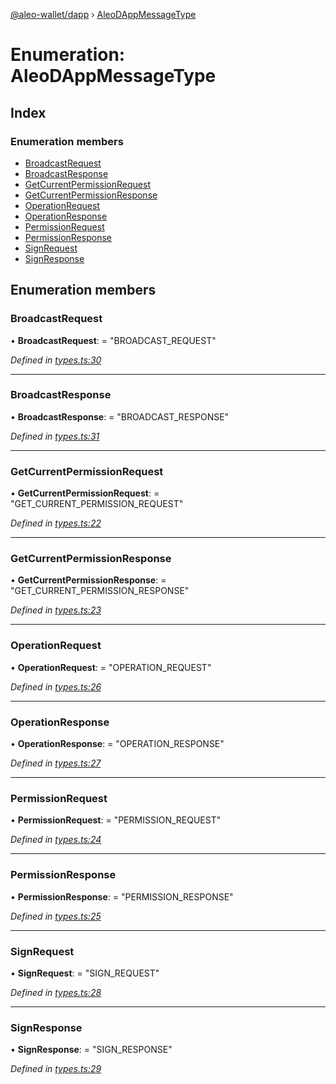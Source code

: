 [@aleo-wallet/dapp](../README.md) › [AleoDAppMessageType](aleodappmessagetype.md)

# Enumeration: AleoDAppMessageType

## Index

### Enumeration members

* [BroadcastRequest](aleodappmessagetype.md#broadcastrequest)
* [BroadcastResponse](aleodappmessagetype.md#broadcastresponse)
* [GetCurrentPermissionRequest](aleodappmessagetype.md#getcurrentpermissionrequest)
* [GetCurrentPermissionResponse](aleodappmessagetype.md#getcurrentpermissionresponse)
* [OperationRequest](aleodappmessagetype.md#operationrequest)
* [OperationResponse](aleodappmessagetype.md#operationresponse)
* [PermissionRequest](aleodappmessagetype.md#permissionrequest)
* [PermissionResponse](aleodappmessagetype.md#permissionresponse)
* [SignRequest](aleodappmessagetype.md#signrequest)
* [SignResponse](aleodappmessagetype.md#signresponse)

## Enumeration members

###  BroadcastRequest

• **BroadcastRequest**: = "BROADCAST_REQUEST"

*Defined in [types.ts:30](https://github.com/madfish-solutions/aleowallet-dapp/blob/0871fa5/src/types.ts#L30)*

___

###  BroadcastResponse

• **BroadcastResponse**: = "BROADCAST_RESPONSE"

*Defined in [types.ts:31](https://github.com/madfish-solutions/aleowallet-dapp/blob/0871fa5/src/types.ts#L31)*

___

###  GetCurrentPermissionRequest

• **GetCurrentPermissionRequest**: = "GET_CURRENT_PERMISSION_REQUEST"

*Defined in [types.ts:22](https://github.com/madfish-solutions/aleowallet-dapp/blob/0871fa5/src/types.ts#L22)*

___

###  GetCurrentPermissionResponse

• **GetCurrentPermissionResponse**: = "GET_CURRENT_PERMISSION_RESPONSE"

*Defined in [types.ts:23](https://github.com/madfish-solutions/aleowallet-dapp/blob/0871fa5/src/types.ts#L23)*

___

###  OperationRequest

• **OperationRequest**: = "OPERATION_REQUEST"

*Defined in [types.ts:26](https://github.com/madfish-solutions/aleowallet-dapp/blob/0871fa5/src/types.ts#L26)*

___

###  OperationResponse

• **OperationResponse**: = "OPERATION_RESPONSE"

*Defined in [types.ts:27](https://github.com/madfish-solutions/aleowallet-dapp/blob/0871fa5/src/types.ts#L27)*

___

###  PermissionRequest

• **PermissionRequest**: = "PERMISSION_REQUEST"

*Defined in [types.ts:24](https://github.com/madfish-solutions/aleowallet-dapp/blob/0871fa5/src/types.ts#L24)*

___

###  PermissionResponse

• **PermissionResponse**: = "PERMISSION_RESPONSE"

*Defined in [types.ts:25](https://github.com/madfish-solutions/aleowallet-dapp/blob/0871fa5/src/types.ts#L25)*

___

###  SignRequest

• **SignRequest**: = "SIGN_REQUEST"

*Defined in [types.ts:28](https://github.com/madfish-solutions/aleowallet-dapp/blob/0871fa5/src/types.ts#L28)*

___

###  SignResponse

• **SignResponse**: = "SIGN_RESPONSE"

*Defined in [types.ts:29](https://github.com/madfish-solutions/aleowallet-dapp/blob/0871fa5/src/types.ts#L29)*
